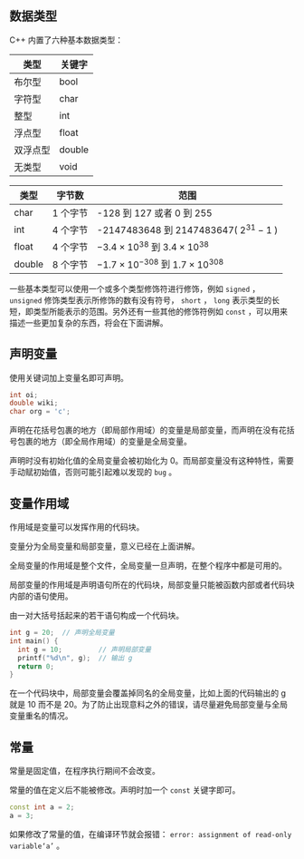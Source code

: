 ## 数据类型

C++ 内置了六种基本数据类型：

| 类型   | 关键字    |
| ---- | ------ |
| 布尔型  | bool   |
| 字符型  | char   |
| 整型   | int    |
| 浮点型  | float  |
| 双浮点型 | double |
| 无类型  | void   |

| 类型     | 字节数   | 范围                                              |
| ------ | ----- | ----------------------------------------------- |
| char   | 1 个字节 | -128 到 127 或者 0 到 255                           |
| int    | 4 个字节 | -2147483648 到 2147483647( $2^{31} - 1$ )        |
| float  | 4 个字节 |  $-3.4\times 10^{38}$ 到 $3.4\times 10^{38}$     |
| double | 8 个字节 |  $-1.7\times 10^{-308}$ 到 $1.7\times 10^{308}$  |

一些基本类型可以使用一个或多个类型修饰符进行修饰，例如 `signed` ， `unsigned` 修饰类型表示所修饰的数有没有符号， `short` ， `long` 表示类型的长短，即类型所能表示的范围。另外还有一些其他的修饰符例如 `const` ，可以用来描述一些更加复杂的东西，将会在下面讲解。

## 声明变量

使用关键词加上变量名即可声明。

```c++
int oi;
double wiki;
char org = 'c';
```

声明在花括号包裹的地方（即局部作用域）的变量是局部变量，而声明在没有花括号包裹的地方（即全局作用域）的变量是全局变量。

声明时没有初始化值的全局变量会被初始化为 0。而局部变量没有这种特性，需要手动赋初始值，否则可能引起难以发现的 `bug` 。

## 变量作用域

作用域是变量可以发挥作用的代码块。

变量分为全局变量和局部变量，意义已经在上面讲解。

全局变量的作用域是整个文件，全局变量一旦声明，在整个程序中都是可用的。

局部变量的作用域是声明语句所在的代码块，局部变量只能被函数内部或者代码块内部的语句使用。

由一对大括号括起来的若干语句构成一个代码块。

```c++
int g = 20;  // 声明全局变量
int main() {
  int g = 10;         // 声明局部变量
  printf("%d\n", g);  // 输出 g
  return 0;
}
```

在一个代码块中，局部变量会覆盖掉同名的全局变量，比如上面的代码输出的 g 就是 10 而不是 20。为了防止出现意料之外的错误，请尽量避免局部变量与全局变量重名的情况。

## 常量

常量是固定值，在程序执行期间不会改变。

常量的值在定义后不能被修改。声明时加一个 `const` 关键字即可。

```c++
const int a = 2;
a = 3;
```

如果修改了常量的值，在编译环节就会报错： `error: assignment of read-only variable‘a’` 。
